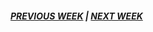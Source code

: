 
##### [PREVIOUS WEEK](https://samanthangsy.github.io/codewords/Weekly%20Diary/07/)  |  [NEXT WEEK](https://samanthangsy.github.io/codewords/Weekly%20Diary/09/)

